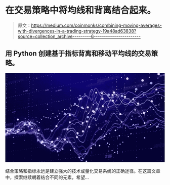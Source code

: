# 在交易策略中将均线和背离结合起来。

> 原文：<https://medium.com/coinmonks/combining-moving-averages-with-divergences-in-a-trading-strategy-19a48ad63838?source=collection_archive---------6----------------------->

## 用 Python 创建基于指标背离和移动平均线的交易策略。

![](img/8569ead94233d037cdeea8f95516c7a5.png)

结合策略和指标永远是建立强大的技术或量化交易系统的正确途径。在这篇文章中，探索继续朝着结合不同的元素，希望…